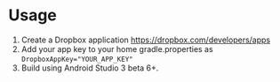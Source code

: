 # Usage

1. Create a Dropbox application https://dropbox.com/developers/apps
2. Add your app key to your home gradle.properties as
  `DropboxAppKey="YOUR_APP_KEY"`
3. Build using Android Studio 3 beta 6+.
